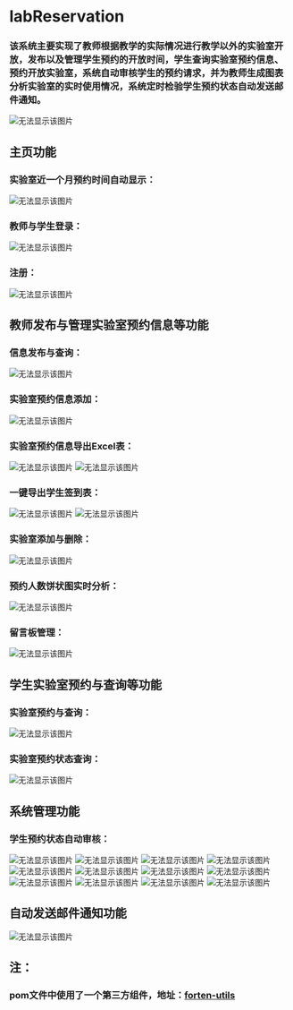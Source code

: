 # labReservation
### 该系统主要实现了教师根据教学的实际情况进行教学以外的实验室开放，发布以及管理学生预约的开放时间，学生查询实验室预约信息、预约开放实验室，系统自动审核学生的预约请求，并为教师生成图表分析实验室的实时使用情况，系统定时检验学生预约状态自动发送邮件通知。
<img src="./readme-imgs/labReservation-arc.png"  alt="无法显示该图片" />

## 主页功能
### 实验室近一个月预约时间自动显示：
<img src="./readme-imgs/index-status.png"  alt="无法显示该图片" />

### 教师与学生登录：
<img src="./readme-imgs/index-login.png"  alt="无法显示该图片" />

### 注册：
<img src="./readme-imgs/index-reg.png"  alt="无法显示该图片" />

## 教师发布与管理实验室预约信息等功能
### 信息发布与查询：
<img src="./readme-imgs/teacher-select.png"  alt="无法显示该图片" />

### 实验室预约信息添加：
<img src="./readme-imgs/teacher-add.png"  alt="无法显示该图片" />

### 实验室预约信息导出Excel表：
<img src="./readme-imgs/teacher-export.png"  alt="无法显示该图片" />
<img src="./readme-imgs/teacher-excel.png"  alt="无法显示该图片" />

### 一键导出学生签到表：
<img src="./readme-imgs/lab-student-export.png"  alt="无法显示该图片" />
<img src="./readme-imgs/lab-student-excel.png"  alt="无法显示该图片" />

### 实验室添加与删除：
<img src="./readme-imgs/teacher-lab-add.png"  alt="无法显示该图片" />

### 预约人数饼状图实时分析：
<img src="./readme-imgs/lab-echarts.png"  alt="无法显示该图片" />

### 留言板管理：
<img src="./readme-imgs/teacher-board.png"  alt="无法显示该图片" />

## 学生实验室预约与查询等功能
### 实验室预约与查询：
<img src="./readme-imgs/student-select.png"  alt="无法显示该图片" />

### 实验室预约状态查询：
<img src="./readme-imgs/student-status.png"  alt="无法显示该图片" />

## 系统管理功能
### 学生预约状态自动审核：
<img src="./readme-imgs/status-check1.png"  alt="无法显示该图片" />
<img src="./readme-imgs/status-check2.png"  alt="无法显示该图片" />
<img src="./readme-imgs/status-check3.png"  alt="无法显示该图片" />
<img src="./readme-imgs/status-check4.png"  alt="无法显示该图片" />
<img src="./readme-imgs/status-check5.png"  alt="无法显示该图片" />
<img src="./readme-imgs/status-check6.png"  alt="无法显示该图片" />
<img src="./readme-imgs/status-check7.png"  alt="无法显示该图片" />
<img src="./readme-imgs/status-check8.png"  alt="无法显示该图片" />
<img src="./readme-imgs/status-check9.png"  alt="无法显示该图片" />
<img src="./readme-imgs/status-check10.png"  alt="无法显示该图片" />
<img src="./readme-imgs/status-check11.png"  alt="无法显示该图片" />
<img src="./readme-imgs/status-check12.png"  alt="无法显示该图片" />

## 自动发送邮件通知功能
<img src="./readme-imgs/email.png"  alt="无法显示该图片" />

## 注：
### pom文件中使用了一个第三方组件，地址：[forten-utils](https://github.com/2016gary/forten-component "forten-utils<")
